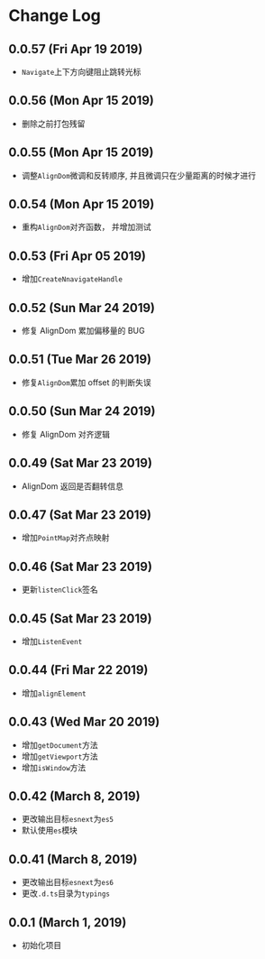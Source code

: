 # Change Log

## 0.0.57 (Fri Apr 19 2019)

-   `Navigate`上下方向键阻止跳转光标

## 0.0.56 (Mon Apr 15 2019)

-   删除之前打包残留

## 0.0.55 (Mon Apr 15 2019)

-   调整`AlignDom`微调和反转顺序, 并且微调只在少量距离的时候才进行

## 0.0.54 (Mon Apr 15 2019)

-   重构`AlignDom`对齐函数， 并增加测试

## 0.0.53 (Fri Apr 05 2019)

-   增加`CreateNnavigateHandle`

## 0.0.52 (Sun Mar 24 2019)

-   修复 AlignDom 累加偏移量的 BUG

## 0.0.51 (Tue Mar 26 2019)

-   修复`AlignDom`累加 offset 的判断失误

## 0.0.50 (Sun Mar 24 2019)

-   修复 AlignDom 对齐逻辑

## 0.0.49 (Sat Mar 23 2019)

-   AlignDom 返回是否翻转信息

## 0.0.47 (Sat Mar 23 2019)

-   增加`PointMap`对齐点映射

## 0.0.46 (Sat Mar 23 2019)

-   更新`listenClick`签名

## 0.0.45 (Sat Mar 23 2019)

-   增加`ListenEvent`

## 0.0.44 (Fri Mar 22 2019)

-   增加`alignElement`

## 0.0.43 (Wed Mar 20 2019)

-   增加`getDocument`方法
-   增加`getViewport`方法
-   增加`isWindow`方法

## 0.0.42 (March 8, 2019)

-   更改输出目标`esnext`为`es5`
-   默认使用`es`模块

## 0.0.41 (March 8, 2019)

-   更改输出目标`esnext`为`es6`
-   更改`.d.ts`目录为`typings`

## 0.0.1 (March 1, 2019)

-   初始化项目
